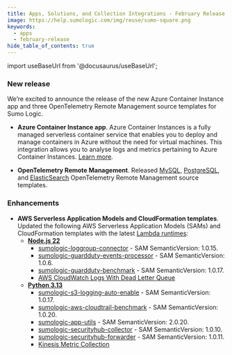 ```yaml
---
title: Apps, Solutions, and Collection Integrations - February Release 
image: https://help.sumologic.com/img/reuse/sumo-square.png
keywords:
  - apps
  - february-release
hide_table_of_contents: true    
---
```


import useBaseUrl from '@docusaurus/useBaseUrl';



### New release

We’re excited to announce the release of the new Azure Container Instance app and three OpenTelemetry Remote Management source templates for Sumo Logic.

- **Azure Container Instance app**. Azure Container Instances is a fully managed serverless container service that enables you to deploy and manage containers in Azure without the need for virtual machines. This integration allows you to analyse logs and metrics pertaining to Azure Container Instances. [Learn more](/docs/integrations/microsoft-azure/azure-container-instances/).

- **OpenTelemetry Remote Management**. Released [MySQL](/docs/send-data/opentelemetry-collector/remote-management/source-templates/mysql/), [PostgreSQL](/docs/send-data/opentelemetry-collector/remote-management/source-templates/postgresql/), and [ElasticSearch](/docs/send-data/opentelemetry-collector/remote-management/source-templates/elasticsearch/) OpenTelemetry Remote Management source templates.

### Enhancements

- **AWS Serverless Application Models and CloudFormation templates**. Updated the following AWS Serverless Application Models (SAMs) and CloudFormation templates with the latest [Lambda runtimes](https://docs.aws.amazon.com/lambda/latest/dg/lambda-runtimes.html):
    - **[Node.js 22](https://github.com/SumoLogic/sumologic-aws-lambda/releases/tag/v1.2.18)**
        - [sumologic-loggroup-connector](https://github.com/SumoLogic/sumologic-aws-lambda/tree/main/loggroup-lambda-connector) - SAM SemanticVersion: 1.0.15.
        - [sumologic-guardduty-events-processor](https://github.com/SumoLogic/sumologic-aws-lambda/tree/main/cloudwatchevents/guardduty) - SAM SemanticVersion: 1.0.6.
        - [sumologic-guardduty-benchmark](https://github.com/SumoLogic/sumologic-aws-lambda/tree/main/cloudwatchevents/guarddutybenchmark) - SAM SemanticVersion: 1.0.17.
        - [AWS CloudWatch Logs With Dead Letter Queue](https://github.com/SumoLogic/sumologic-aws-lambda/tree/main/cloudwatchlogs-with-dlq)
    - **[Python 3.13](https://github.com/SumoLogic/sumologic-aws-lambda/releases/tag/v1.2.19)**
        - [sumologic-s3-logging-auto-enable](https://github.com/SumoLogic/sumologic-aws-lambda/tree/main/awsautoenableS3Logging) - SAM SemanticVersion: 1.0.17.
        - [sumologic-aws-cloudtrail-benchmark](https://github.com/SumoLogic/sumologic-aws-lambda/tree/main/cloudtrailbenchmark) - SAM SemanticVersion: 1.0.20.
        - [sumologic-app-utils](https://github.com/SumoLogic/sumologic-aws-lambda/tree/main/sumologic-app-utils) - SAM SemanticVersion: 2.0.20.
        - [sumologic-securityhub-collector](https://github.com/SumoLogic/sumologic-aws-lambda/tree/main/securityhub-collector/sam) - SAM SemanticVersion: 1.0.10.
        - [sumologic-securityhub-forwarder](https://github.com/SumoLogic/sumologic-aws-lambda/tree/main/securityhub-forwarder) - SAM SemanticVersion: 1.0.11.
        - [Kinesis Metric Collection](https://github.com/SumoLogic/sumologic-aws-lambda/tree/main/kinesis-firehose-cloudwatch-collection/metrics)
